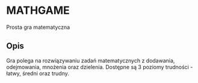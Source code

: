 
# MATHGAME

Prosta gra matematyczna 

## Opis 

Gra polega na rozwiązywaniu zadań matematycznych z dodawania, odejmowania, mnożenia oraz dzielenia. 
Dostępne są 3 poziomy trudności - łatwy, średni oraz trudny.



